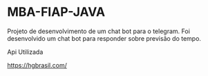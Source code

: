 # MBA-FIAP-JAVA

Projeto de desenvolvimento de um chat bot para o telegram.
Foi desenvolvido um chat bot para responder sobre previsão do tempo.

Api Utilizada

https://hgbrasil.com/
